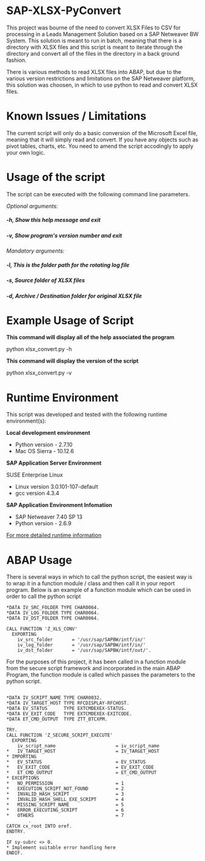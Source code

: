 # SAP-XLSX-PyConvert

This project was bourne of the need to convert XLSX Files to CSV for processing in a Leads Management Solution based on a SAP Netweaver BW System. This solution is meant to run in batch, meaning that there is a directory with XLSX files and this script is meant to iterate through the directory and convert all of the files in the directory in a back ground fashion.

There is various methods to read XLSX files into ABAP, but due to the various version restrictions and  limitations on the SAP Netweaver platform, this solution was choosen, in which to use python to read and convert XLSX files.

# Known Issues / Limitations
The current script will only do a basic conversion of the Microsoft Excel file, meaning that it will simply read and convert. If you have any objects such as pivot tables, charts, etc. You need to amend the script accodingly to apply your own logic.

# Usage of the script
The script can be executed with the following command line parameters.

*Optional arguments:*

##### -h, Show this help message and exit
  
##### -v, Show program's version number and exit
  
*Mandatory arguments:*

##### -l, This is the folder path for the rotating log file

##### -s, Source folder of XLSX files

##### -d, Archive / Destination folder for original XLSX file


# Example Usage of Script

**This command will display all of the help associated the program**

python xlsx_convert.py -h


**This command will display the version of the script**

python xlsx_convert.py -v

# Runtime Environment 
This script was developed and tested with the following runtime environment(s):

**Local development environment**
* Python version -  2.7.10
* Mac OS Sierra - 10.12.6

**SAP Application Server Environment**

SUSE Enterprise Linux 

* Linux version 3.0.101-107-default
* gcc version 4.3.4  

**SAP Application Environment Infomation**

* SAP Netweaver 7.40 SP 13
* Python version -  2.6.9

[For more detailed runtime information](https://github.com/jacintod/SAP-XLSX-PyConvert/wiki/Requirements-and-Versioning) 


# ABAP Usage  
There is several ways in which to call the python script, the easiest way is to wrap it in a function module / class and then call it in your report program.
Below is an example of a function module which can be used in order to call the python script 


```ABAP
*DATA IV_SRC_FOLDER TYPE CHAR0064.
*DATA IV_LOG_FOLDER TYPE CHAR0064.
*DATA IV_DST_FOLDER TYPE CHAR0064.

CALL FUNCTION 'Z_XLS_CONV'
  EXPORTING
    iv_src_folder       = '/usr/sap/SAPBW/intf/in/'
    iv_log_folder       = '/usr/sap/SAPBW/intf/in/'
    iv_dst_folder       = '/usr/sap/SAPBW/intf/out/'.
```


For the purposes of this project, it has been called in a function module from the secure script framework and incorporated in the main ABAP Program, the function module is called which passes the parameters to the python script.


```ABAP
	
*DATA IV_SCRIPT_NAME TYPE CHAR0032.
*DATA IV_TARGET_HOST TYPE RFCDISPLAY-RFCHOST.
*DATA EV_STATUS      TYPE EXTCMDEXEX-STATUS.
*DATA EV_EXIT_CODE   TYPE EXTCMDEXEX-EXITCODE.
*DATA ET_CMD_OUTPUT  TYPE ZTT_BTCXPM.

TRY.
CALL FUNCTION 'Z_SECURE_SCRIPT_EXECUTE'
  EXPORTING
    iv_script_name                      = iv_script_name
*   IV_TARGET_HOST                      = IV_TARGET_HOST
* IMPORTING
*   EV_STATUS                           = EV_STATUS
*   EV_EXIT_CODE                        = EV_EXIT_CODE
*   ET_CMD_OUTPUT                       = ET_CMD_OUTPUT
* EXCEPTIONS
*   NO_PERMISSION                       = 1
*   EXECUTION_SCRIPT_NOT_FOUND          = 2
*   INVALID_HASH_SCRIPT                 = 3
*   INVALID_HASH_SHELL_EXE_SCRIPT       = 4
*   MISSING_SCRIPT_NAME                 = 5
*   ERROR_EXECUTING_SCRIPT              = 6
*   OTHERS                              = 7
        .
CATCH cx_root INTO oref.
ENDTRY. 
       
IF sy-subrc <> 0.
* Implement suitable error handling here
ENDIF.
```